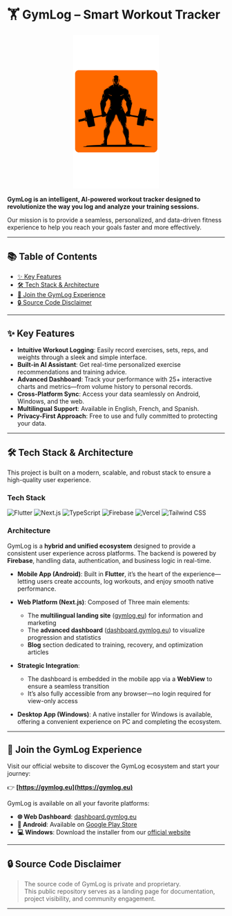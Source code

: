 # 🏋️ GymLog – Smart Workout Tracker

<p align="center">
  <img src="https://raw.githubusercontent.com/n9ka/GymLog.eu/main/logo.png" width="200" alt="GymLog Logo">
</p>

**GymLog is an intelligent, AI-powered workout tracker designed to revolutionize the way you log and analyze your training sessions.**

Our mission is to provide a seamless, personalized, and data-driven fitness experience to help you reach your goals faster and more effectively.

---

## 📚 Table of Contents

- [✨ Key Features](#-key-features)
- [🛠️ Tech Stack & Architecture](#️-tech-stack--architecture)
- [🚀 Join the GymLog Experience](#-join-the-gymlog-experience)
- [🔒 Source Code Disclaimer](#-source-code-disclaimer)

---

## ✨ Key Features

- **Intuitive Workout Logging**: Easily record exercises, sets, reps, and weights through a sleek and simple interface.
- **Built-in AI Assistant**: Get real-time personalized exercise recommendations and training advice.
- **Advanced Dashboard**: Track your performance with 25+ interactive charts and metrics—from volume history to personal records.
- **Cross-Platform Sync**: Access your data seamlessly on Android, Windows, and the web.
- **Multilingual Support**: Available in English, French, and Spanish.
- **Privacy-First Approach**: Free to use and fully committed to protecting your data.

---

## 🛠️ Tech Stack & Architecture

This project is built on a modern, scalable, and robust stack to ensure a high-quality user experience.

### Tech Stack

![Flutter](https://img.shields.io/badge/Flutter-02569B?style=for-the-badge&logo=flutter&logoColor=white)
![Next.js](https://img.shields.io/badge/Next.js-000000?style=for-the-badge&logo=nextdotjs&logoColor=white)
![TypeScript](https://img.shields.io/badge/TypeScript-007ACC?style=for-the-badge&logo=typescript&logoColor=white)
![Firebase](https://img.shields.io/badge/Firebase-FFCA28?style=for-the-badge&logo=firebase&logoColor=black)
![Vercel](https://img.shields.io/badge/Vercel-000000?style=for-the-badge&logo=vercel&logoColor=white)
![Tailwind CSS](https://img.shields.io/badge/Tailwind_CSS-38B2AC?style=for-the-badge&logo=tailwind-css&logoColor=white)

### Architecture

GymLog is a **hybrid and unified ecosystem** designed to provide a consistent user experience across platforms. The backend is powered by **Firebase**, handling data, authentication, and business logic in real-time.

- **Mobile App (Android)**: Built in **Flutter**, it’s the heart of the experience—letting users create accounts, log workouts, and enjoy smooth native performance.

- **Web Platform (Next.js)**: Composed of Three main elements:
    - The **multilingual landing site** ([gymlog.eu](https://gymlog.eu)) for information and marketing
    - The **advanced dashboard** ([dashboard.gymlog.eu](https://dashboard.gymlog.eu)) to visualize progression and statistics
    - **Blog** section dedicated to training, recovery, and optimization articles

- **Strategic Integration**:
    - The dashboard is embedded in the mobile app via a **WebView** to ensure a seamless transition
    - It’s also fully accessible from any browser—no login required for view-only access

- **Desktop App (Windows)**: A native installer for Windows is available, offering a convenient experience on PC and completing the ecosystem.

---

## 🚀 Join the GymLog Experience

Visit our official website to discover the GymLog ecosystem and start your journey:

👉 **[https://gymlog.eu](https://gymlog.eu)**

GymLog is available on all your favorite platforms:

- **🌐 Web Dashboard**: [dashboard.gymlog.eu](https://dashboard.gymlog.eu)
- **📱 Android**: Available on [Google Play Store](https://play.google.com/store/apps/details?id=com.neka.gymlog)
- **💻 Windows**: Download the installer from our [official website](https://gymlog.eu)

---

## 🔒 Source Code Disclaimer

> The source code of GymLog is private and proprietary.  
> This public repository serves as a landing page for documentation, project visibility, and community engagement.

---

